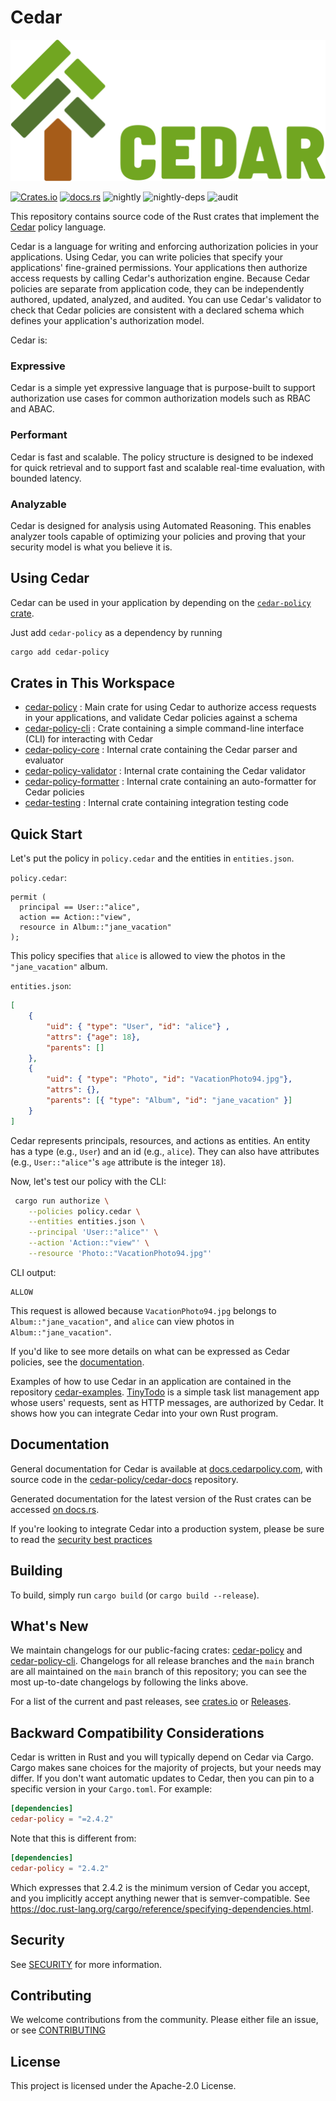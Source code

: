 # Cedar

![Cedar Logo](./logo.svg)

[![Crates.io](https://img.shields.io/crates/v/cedar-policy.svg)](https://crates.io/crates/cedar-policy)
[![docs.rs](https://img.shields.io/docsrs/cedar-policy)](https://docs.rs/cedar-policy/latest/cedar_policy/)
![nightly](https://github.com/cedar-policy/cedar/actions/workflows/nightly_build.yml/badge.svg)
![nightly-deps](https://github.com/cedar-policy/cedar/actions/workflows/nightly_build_deps.yml/badge.svg)
![audit](https://github.com/cedar-policy/cedar/actions/workflows/cargo_audit.yml/badge.svg)

This repository contains source code of the Rust crates that implement the [Cedar](https://www.cedarpolicy.com/) policy language.

Cedar is a language for writing and enforcing authorization policies in your applications. Using Cedar, you can write policies that specify your applications' fine-grained permissions. Your applications then authorize access requests by calling Cedar's authorization engine. Because Cedar policies are separate from application code, they can be independently authored, updated, analyzed, and audited. You can use Cedar's validator to check that Cedar policies are consistent with a declared schema which defines your application's authorization model.

Cedar is:

### Expressive

Cedar is a simple yet expressive language that is purpose-built to support authorization use cases for common authorization models such as RBAC and ABAC.

### Performant

Cedar is fast and scalable. The policy structure is designed to be indexed for quick retrieval and to support fast and scalable real-time evaluation, with bounded latency.

### Analyzable

Cedar is designed for analysis using Automated Reasoning. This enables analyzer tools capable of optimizing your policies and proving that your security model is what you believe it is.

## Using Cedar

Cedar can be used in your application by depending on the [`cedar-policy` crate](https://crates.io/crates/cedar-policy).

Just add `cedar-policy` as a dependency by running

```sh
cargo add cedar-policy
```

## Crates in This Workspace

* [cedar-policy](./cedar-policy) : Main crate for using Cedar to authorize access requests in your applications, and validate Cedar policies against a schema
* [cedar-policy-cli](./cedar-policy-cli) : Crate containing a simple command-line interface (CLI) for interacting with Cedar
* [cedar-policy-core](./cedar-policy-core) : Internal crate containing the Cedar parser and evaluator
* [cedar-policy-validator](./cedar-policy-validator) : Internal crate containing the Cedar validator
* [cedar-policy-formatter](./cedar-policy-formatter) : Internal crate containing an auto-formatter for Cedar policies
* [cedar-testing](./cedar-testing) : Internal crate containing integration testing code

## Quick Start

Let's put the policy in `policy.cedar` and the entities in `entities.json`.

`policy.cedar`:

```cedar
permit (
  principal == User::"alice",
  action == Action::"view",
  resource in Album::"jane_vacation"
);
```

This policy specifies that `alice` is allowed to view the photos in the `"jane_vacation"` album.

`entities.json`:

```json
[
    {
        "uid": { "type": "User", "id": "alice"} ,
        "attrs": {"age": 18},
        "parents": []
    },
    {
        "uid": { "type": "Photo", "id": "VacationPhoto94.jpg"},
        "attrs": {},
        "parents": [{ "type": "Album", "id": "jane_vacation" }]
    }
]

```

Cedar represents principals, resources, and actions as entities. An entity has a type (e.g., `User`) and an id (e.g., `alice`). They can also have attributes (e.g., `User::"alice"`'s `age` attribute is the integer `18`).

Now, let's test our policy with the CLI:

```sh
 cargo run authorize \
    --policies policy.cedar \
    --entities entities.json \
    --principal 'User::"alice"' \
    --action 'Action::"view"' \
    --resource 'Photo::"VacationPhoto94.jpg"'
```

CLI output:

```
ALLOW
```

This request is allowed because `VacationPhoto94.jpg` belongs to `Album::"jane_vacation"`, and `alice` can view photos in `Album::"jane_vacation"`.

If you'd like to see more details on what can be expressed as Cedar policies, see the [documentation](https://docs.cedarpolicy.com).

Examples of how to use Cedar in an application are contained in the repository [cedar-examples](https://github.com/cedar-policy/cedar-examples). [TinyTodo](https://github.com/cedar-policy/cedar-examples/tree/main/tinytodo) is a simple task list management app whose users' requests, sent as HTTP messages, are authorized by Cedar. It shows how you can integrate Cedar into your own Rust program.

## Documentation

General documentation for Cedar is available at [docs.cedarpolicy.com](https://docs.cedarpolicy.com), with source code in the [cedar-policy/cedar-docs](https://github.com/cedar-policy/cedar-docs/) repository.

Generated documentation for the latest version of the Rust crates can be accessed
[on docs.rs](https://docs.rs/cedar-policy).

If you're looking to integrate Cedar into a production system, please be sure to read the [security best practices](https://docs.cedarpolicy.com/other/security.html)

## Building

To build, simply run `cargo build` (or `cargo build --release`).

## What's New

We maintain changelogs for our public-facing crates:
[cedar-policy](https://github.com/cedar-policy/cedar/blob/main/cedar-policy/CHANGELOG.md) and
[cedar-policy-cli](https://github.com/cedar-policy/cedar/blob/main/cedar-policy-cli/CHANGELOG.md).
Changelogs for all release branches and the `main` branch are all maintained on
the `main` branch of this repository; you can see the most up-to-date changelogs
by following the links above.

For a list of the current and past releases, see [crates.io](https://crates.io/crates/cedar-policy) or [Releases](https://github.com/cedar-policy/cedar/releases).

## Backward Compatibility Considerations

Cedar is written in Rust and you will typically depend on Cedar via Cargo. Cargo makes sane choices for the majority of projects, but your needs may differ. If you don't want automatic updates to Cedar, then you can pin to a specific version in your `Cargo.toml`. For example:

```toml
[dependencies]
cedar-policy = "=2.4.2"
```

Note that this is different from:

```toml
[dependencies]
cedar-policy = "2.4.2"
```

Which expresses that 2.4.2 is the minimum version of Cedar you accept, and you implicitly accept anything newer that is semver-compatible. See <https://doc.rust-lang.org/cargo/reference/specifying-dependencies.html>.

## Security

See [SECURITY](SECURITY.md) for more information.

## Contributing

We welcome contributions from the community. Please either file an issue, or see [CONTRIBUTING](CONTRIBUTING.md)

## License

This project is licensed under the Apache-2.0 License.
